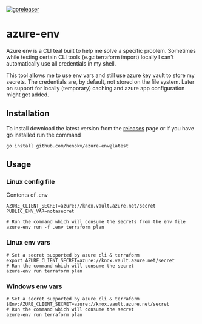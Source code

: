 [![goreleaser](https://github.com/henokv/azure-env/actions/workflows/release.yml/badge.svg)](https://github.com/henokv/azure-env/actions/workflows/release.yml)

# azure-env

Azure env is a CLI teal built to help me solve a specific problem.
Sometimes while testing certain CLI tools (e.g.: terraform import) locally I can't automatically use all credentials in my shell.

This tool allows me to use env vars and still use azure key vault to store my secrets.
The credentials are, by default, not stored on the file system. Later on support for locally (temporary) caching
and azure app configuration might get added.

## Installation
To install download the latest version from the [releases](https://github.com/henokv/azure-env/releases) page or if you have go installed run the command
```shell
go install github.com/henokv/azure-env@latest
```

## Usage 
### Linux config file
Contents of .env
```
AZURE_CLIENT_SECRET=azure://knox.vault.azure.net/secret
PUBLIC_ENV_VAR=notasecret
```
```shell
# Run the command which will consume the secrets from the env file
azure-env run -f .env terraform plan
```
### Linux env vars
```shell
# Set a secret supported by azure cli & terraform
export AZURE_CLIENT_SECRET=azure://knox.vault.azure.net/secret
# Run the command which will consume the secret
azure-env run terraform plan
```

### Windows env vars
```shell
# Set a secret supported by azure cli & terraform
$Env:AZURE_CLIENT_SECRET=azure://knox.vault.azure.net/secret
# Run the command which will consume the secret
azure-env run terraform plan
```
```